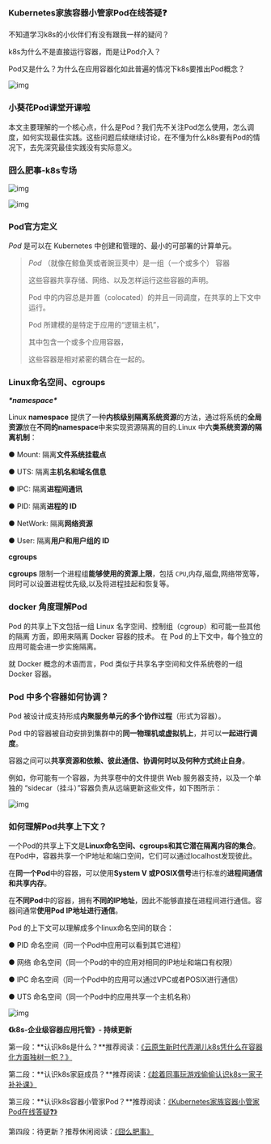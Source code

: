 ###  Kubernetes家族容器小管家Pod在线答疑❓

不知道学习k8s的小伙伴们有没有跟我一样的疑问？

k8s为什么不是直接运行容器，而是让Pod介入？

Pod又是什么？为什么在应用容器化如此普遍的情况下k8s要推出Pod概念？

![img](https://img-blog.csdnimg.cn/img_convert/6a19020d9136139d60bc72f3ff48719b.gif)


### 小葵花Pod课堂开课啦

本文主要理解的一个核心点，什么是Pod？我们先不关注Pod怎么使用，怎么调度，如何实现最佳实践。这些问题后续继续讨论，在不懂为什么k8s要有Pod的情况下，去先深究最佳实践没有实际意义。

### 囧么肥事-k8s专场

![img](https://img-blog.csdnimg.cn/img_convert/2f62e468a79eb225c015de49eabd1a41.png)


![img](https://img-blog.csdnimg.cn/img_convert/af3993f7bf19b7fa272ea1b9476b18aa.png)


### Pod官方定义

*Pod* 是可以在 Kubernetes 中创建和管理的、最小的可部署的计算单元。

> *Pod* （就像在鲸鱼荚或者豌豆荚中）是一组（一个或多个） 容器
>
> 这些容器共享存储、网络、以及怎样运行这些容器的声明。
>
> Pod 中的内容总是并置（colocated）的并且一同调度，在共享的上下文中运行。
>
> Pod 所建模的是特定于应用的“逻辑主机”，
>
> 其中包含一个或多个应用容器，
>
> 这些容器是相对紧密的耦合在一起的。

### Linux命名空间、cgroups

***\*namespace\****

Linux **namespace** 提供了一种**内核级别隔离系统资源**的方法，通过将系统的**全局资源**放在**不同的namespace**中来实现资源隔离的目的.Linux 中**六类系统资源的隔离机制**：

● Mount: 隔离**文件系统挂载点**

● UTS: 隔离**主机名和域名信息**

● IPC: 隔离**进程间通讯**

● PID: 隔离**进程的 ID**

● NetWork: 隔离**网络资源**

● User: 隔离**用户和用户组的 ID**

**cgroups**

**cgroups** 限制一个进程组**能够使用的资源上限**，包括 `CPU`,内存,磁盘,网络带宽等，同时可以设置进程优先级,以及将进程挂起和恢复等。

### docker 角度理解Pod

Pod 的共享上下文包括一组 Linux 名字空间、控制组（cgroup）和可能一些其他的隔离 方面，即用来隔离 Docker 容器的技术。 在 Pod 的上下文中，每个独立的应用可能会进一步实施隔离。

就 Docker 概念的术语而言，Pod 类似于共享名字空间和文件系统卷的一组 Docker 容器。

### Pod 中多个容器如何协调？

Pod 被设计成支持形成**内聚服务单元的多个协作过程**（形式为容器）。

Pod 中的容器被自动安排到集群中的**同一物理机或虚拟机上**，并可以**一起进行调度**。

容器之间可以**共享资源和依赖、彼此通信、协调何时以及何种方式终止自身**。

例如，你可能有一个容器，为共享卷中的文件提供 Web 服务器支持，以及一个单独的 “sidecar（挂斗）”容器负责从远端更新这些文件，如下图所示：

![img](https://img-blog.csdnimg.cn/img_convert/38f2b8a188fb725856b0dceddfee7ec3.png)

### 如何理解Pod共享上下文？

一个Pod的共享上下文是**Linux命名空间、cgroups和其它潜在隔离内容的集合**。 在Pod中，容器共享一个IP地址和端口空间，它们可以通过localhost发现彼此。

在**同一个Pod**中的容器，可以使用**System V 或POSIX信号**进行标准的**进程间通信和共享内存**。

在**不同Pod**中的容器，拥有**不同的IP地址**，因此不能够直接在进程间进行通信。容器间通常**使用Pod IP地址进行通信**。

Pod 的上下文可以理解成多个linux命名空间的联合：

● PID 命名空间（同一个Pod中应用可以看到其它进程）

● 网络 命名空间（同一个Pod的中的应用对相同的IP地址和端口有权限）

● IPC 命名空间（同一个Pod中的应用可以通过VPC或者POSIX进行通信）

● UTS 命名空间（同一个Pod中的应用共享一个主机名称）



![img](https://img-blog.csdnimg.cn/img_convert/670745a33b7038ecfc1ae06e97382d80.gif)

 **《k8s-企业级容器应用托管》- 持续更新**

第一段：**认识k8s是什么？**推荐阅读：[《云原生新时代弄潮儿k8s凭什么在容器化方面独树一帜？》](https://mp.weixin.qq.com/s?__biz=Mzg3NjU0NDE4NQ==&mid=2247484066&idx=1&sn=441fcae466eb5b5fba2fa29f007d7c07&chksm=cf31eb74f8466262ccc258fe1d21fbd8d65e73221c211b704d216d5116a15ffcc4f4cacf5b31#rd)

第二段：**认识k8s家庭成员？**推荐阅读：[《趁着同事玩游戏偷偷认识k8s一家子补补课》](https://mp.weixin.qq.com/s?__biz=Mzg3NjU0NDE4NQ==&mid=2247484077&idx=1&sn=2ba024c0e121f7ac83e7264bdf7b4dff&chksm=cf31eb7bf846626d02c59837a2f903ed848d8e0f117c80af16b364e858005c57849f0bb82e47#rd)

第三段：**认识k8s容器小管家Pod？**推荐阅读：[《Kubernetes家族容器小管家Pod在线答疑❓》](https://mp.weixin.qq.com/s?__biz=Mzg3NjU0NDE4NQ==&mid=2247484110&idx=1&sn=cae2e84fb16b9fe5d8a7727c20009b3b&chksm=cf31eb18f846620e3dd1b7b8b9008fd5960363bc6bd3de679225ea5e45f9a48e93d210ccd572#rd)

第四段：待更新？推荐休闲阅读：[《囧么肥事》](https://mp.weixin.qq.com/mp/appmsgalbum?__biz=Mzg3NjU0NDE4NQ==&action=getalbum&album_id=2218140423993212933#wechat_redirect)
